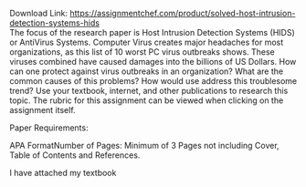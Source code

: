 Download Link: https://assignmentchef.com/product/solved-host-intrusion-detection-systems-hids
<br>
The focus of the research paper is Host Intrusion Detection Systems (HIDS) or AntiVirus Systems.  Computer Virus creates major headaches for most organizations, as this list of 10 worst PC virus outbreaks shows. These viruses combined have caused damages into the billions of US Dollars.  How can one protect against virus outbreaks in an organization?  What are the common causes of this problems?  How would use address this troublesome trend? Use your textbook, internet, and other publications to research this topic. The rubric for this assignment can be viewed when clicking on the assignment itself.

Paper Requirements:

APA FormatNumber of Pages: Minimum of 3 Pages not including Cover, Table of Contents and References.

I have attached my textbook